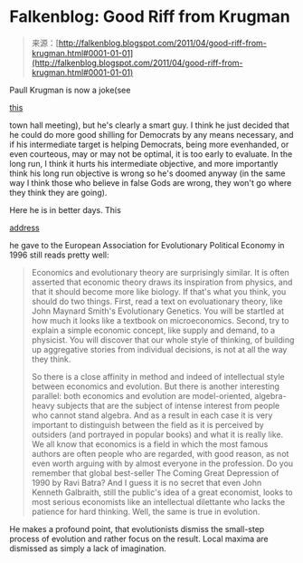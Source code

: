 <!--yml
category: 未分类
date: 2024-05-12 20:56:39
-->

# Falkenblog: Good Riff from Krugman

> 来源：[http://falkenblog.blogspot.com/2011/04/good-riff-from-krugman.html#0001-01-01](http://falkenblog.blogspot.com/2011/04/good-riff-from-krugman.html#0001-01-01)

Paull Krugman is now a joke(see

[this](http://jammiewearingfool.blogspot.com/2011/04/leftwing-drone-cites-nobel-prize.html)

town hall meeting), but he's clearly a smart guy. I think he just decided that he could do more good shilling for Democrats by any means necessary, and if his intermediate target is helping Democrats, being more evenhanded, or even courteous, may or may not be optimal, it is too early to evaluate. In the long run, I think it hurts his intermediate objective, and more importantly think his long run objective is wrong so he's doomed anyway (in the same way I think those who believe in false Gods are wrong, they won't go where they think they are going).

Here he is in better days. This

[address](http://web.mit.edu/krugman/www/evolute.html)

he gave to the European Association for Evolutionary Political Economy in 1996 still reads pretty well:

> Economics and evolutionary theory are surprisingly similar. It is often asserted that economic theory draws its inspiration from physics, and that it should become more like biology. If that's what you think, you should do two things. First, read a text on evoluationary theory, like John Maynard Smith's Evolutionary Genetics. You will be startled at how much it looks like a textbook on microeconomics. Second, try to explain a simple economic concept, like supply and demand, to a physicist. You will discover that our whole style of thinking, of building up aggregative stories from individual decisions, is not at all the way they think.
> 
> So there is a close affinity in method and indeed of intellectual style between economics and evolution. But there is another interesting parallel: both economics and evolution are model-oriented, algebra-heavy subjects that are the subject of intense interest from people who cannot stand algebra. And as a result in each case it is very important to distinguish between the field as it is perceived by outsiders (and portrayed in popular books) and what it is really like. We all know that economics is a field in which the most famous authors are often people who are regarded, with good reason, as not even worth arguing with by almost everyone in the profession. Do you remember that global best-seller The Coming Great Depression of 1990 by Ravi Batra? And I guess it is no secret that even John Kenneth Galbraith, still the public's idea of a great economist, looks to most serious economists like an intellectual dilettante who lacks the patience for hard thinking. Well, the same is true in evolution.

He makes a profound point, that evolutionists dismiss the small-step process of evolution and rather focus on the result. Local maxima are dismissed as simply a lack of imagination.